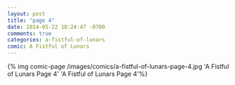 ```yaml
---
layout: post
title: "page 4"
date: 2014-05-22 18:24:47 -0700
comments: true
categories: a-fistful-of-lunars
comic: A Fistful of Lunars
---
```


{% img comic-page /images/comics/a-fistful-of-lunars-page-4.jpg 'A Fistful of Lunars Page 4' 'A Fistful of Lunars Page 4'%}